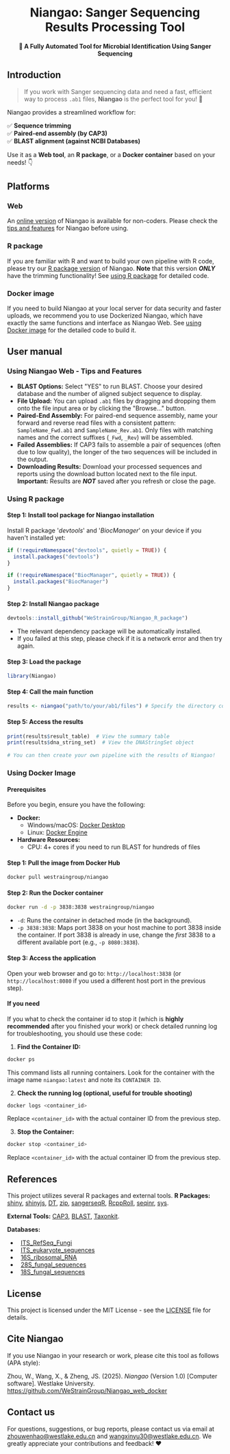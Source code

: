 <h1 align="center">Niangao: Sanger Sequencing Results Processing Tool</h1>
<p align="center">
  <strong>🔬 A Fully Automated Tool for Microbial Identification Using Sanger Sequencing</strong>
</p>

## Introduction

> If you work with Sanger sequencing data and need a fast, efficient way to process `.ab1` files, **Niangao** is the perfect tool for you! 🚀 

Niangao provides a streamlined workflow for:

✅ **Sequence trimming**  
✅ **Paired-end assembly (by CAP3)**  
✅ **BLAST alignment (against NCBI Databases)** 

Use it as a **Web tool**, an **R package**, or a **Docker container** based on your needs! 👇  
## Platforms
### Web
An [online version](https://niangao.lab.westlake.edu.cn) of Niangao is available for non-coders. Please check the [tips and features](#using-niangao-web---tips-and-features) for Niangao before using.
### R package
If you are familiar with R and want to build your own pipeline with R code, please try our [R package version](https://github.com/WeStrainGroup/Niangao_R_package) of Niangao. **Note** that this version ***ONLY*** have the trimming functionality! See [using R package](#using-r-package) for detailed code.
### Docker image
If you need to build Niangao at your local server for data security and faster uploads, we recommend you to use Dockerized Niangao, which have exactly the same functions and interface as Niangao Web. See [using Docker image](#using-docker-image) for the detailed code to build it.
## User manual
### Using Niangao Web - Tips and Features
- **BLAST Options:** Select "YES" to run BLAST. Choose your desired database and the number of aligned subject sequence to display.
- **File Upload:** You can upload `.ab1` files by dragging and dropping them onto the file input area or by clicking the "Browse..." button.
- **Paired-End Assembly:** For paired-end sequence assembly, name your forward and reverse read files with a consistent pattern: `SampleName_Fwd.ab1` and `SampleName_Rev.ab1`.  Only files with matching names and the correct suffixes (`_Fwd`, `_Rev`) will be assembled.
- **Failed Assemblies:** If CAP3 fails to assemble a pair of sequences (often due to low quality), the longer of the two sequences will be included in the output.
- **Downloading Results:**  Download your processed sequences and reports using the download button located next to the file input. **Important:** Results are ***NOT*** saved after you refresh or close the page.
### Using R package 
#### Step 1: Install tool package for Niangao installation
Install R package '*devtools*' and '*BiocManager*' on your device if you haven't installed yet:
``` R
if (!requireNamespace("devtools", quietly = TRUE)) {
  install.packages("devtools")
}

if (!requireNamespace("BiocManager", quietly = TRUE)) {
  install.packages("BiocManager")
}

```
#### Step 2: Install Niangao package
``` R
devtools::install_github("WeStrainGroup/Niangao_R_package")
```
- The relevant dependency package will be automatically installed. 
- If you failed at this step, please check if it is a network error and then try again.
#### Step 3: Load the package
``` R
library(Niangao)
``` 
#### Step 4: Call the main function
``` R
results <- niangao("path/to/your/ab1/files") # Specify the directory containing your .ab1 files
```
#### Step 5: Access the results
``` R
print(results$result_table)  # View the summary table
print(results$dna_string_set)  # View the DNAStringSet object
	
# You can then create your own pipeline with the results of Niangao!
```
### Using Docker Image
#### Prerequisites
Before you begin, ensure you have the following:
*   **Docker:**
    *   Windows/macOS: [Docker Desktop](https://www.docker.com/products/docker-desktop)
    *   Linux: [Docker Engine](https://docs.docker.com/engine/install/)
*   **Hardware Resources:** 
	-   CPU: 4+ cores if you need to run BLAST for hundreds of files
#### Step 1: Pull the image from Docker Hub
```bash
docker pull westraingroup/niangao
```
#### Step 2: Run the Docker container
```bash
docker run -d -p 3838:3838 westraingroup/niangao
 ```
*   `-d`: Runs the container in detached mode (in the background).
*   `-p 3838:3838`: Maps port 3838 on your host machine to port 3838 inside the container.  If port 3838 is already in use, change the *first* 3838 to a different available port (e.g., `-p 8080:3838`).
#### Step 3: Access the application
Open your web browser and go to:  `http://localhost:3838` (or `http://localhost:8080` if you used a different host port in the previous step).
#### If you need
If you what to check the container id to stop it (which is **highly recommended** after you finished your work) or check detailed running log for troubleshooting, you should use these code:
1.  **Find the Container ID:**
```bash
docker ps
```
This command lists all running containers.  Look for the container with the image name `niangao:latest` and note its `CONTAINER ID`.

2.  **Check the running log (optional, useful for trouble shooting)**
```bash
docker logs <container_id>
```
Replace `<container_id>` with the actual container ID from the previous step.

3.  **Stop the Container:**
```bash
docker stop <container_id>
```
Replace `<container_id>` with the actual container ID from the previous step.
## References
This project utilizes several R packages and external tools.
**R Packages:** [shiny](https://github.com/rstudio/shiny), [shinyjs](https://github.com/daattali/shinyjs), [DT](https://github.com/rstudio/DT), [zip](https://github.com/r-lib/zip), [sangerseqR](https://github.com/jonathonthill/sangerseqR),  [RcppRoll](https://github.com/kevinushey/RcppRoll), [seqinr](https://github.com/lbbe-software/seqinr), [sys](https://github.com/jeroen/sys).

**External Tools:** [CAP3](https://faculty.sites.iastate.edu/xqhuang/cap3-and-pcap-sequence-and-genome-assembly-programs), [BLAST](https://blast.ncbi.nlm.nih.gov/Blast.cgi), [Taxonkit](https://github.com/shenwei356/taxonkit/).

**Databases:**
*   [ITS_RefSeq_Fungi](https://ftp.ncbi.nlm.nih.gov/blast/db/ITS_RefSeq_Fungi.tar.gz)
*   [ITS_eukaryote_sequences](https://ftp.ncbi.nlm.nih.gov/blast/db/ITS_eukaryote_sequences.tar.gz)
*   [16S_ribosomal_RNA](https://ftp.ncbi.nlm.nih.gov/blast/db/16S_ribosomal_RNA.tar.gz)
*   [28S_fungal_sequences](https://ftp.ncbi.nlm.nih.gov/blast/db/28S_fungal_sequences.tar.gz)
*   [18S_fungal_sequences](https://ftp.ncbi.nlm.nih.gov/blast/db/18S_fungal_sequences.tar.gz)
## License
This project is licensed under the MIT License - see the [LICENSE](LICENSE) file for details.
## Cite Niangao
If you use Niangao in your research or work, please cite this tool as follows (APA style):

Zhou, W., Wang, X., & Zheng, JS. (2025). *Niangao* (Version 1.0) [Computer software]. Westlake University. https://github.com/WeStrainGroup/Niangao_web_docker

## Contact us
For questions, suggestions, or bug reports, please contact us via email at [zhouwenhao@westlake.edu.cn](mailto:zhouwenhao@westlake.edu.cn) and [wangxinyu30@westlake.edu.cn](mailto:wangxinyu30@westlake.edu.cn).
We greatly appreciate your contributions and feedback! ❤
